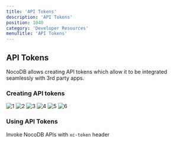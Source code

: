 ```yaml
---
title: 'API Tokens'
description: 'API Tokens'
position: 1040
category: 'Developer Resources'
menuTitle: 'API Tokens'
---
```



## API Tokens
NocoDB allows creating API tokens which allow it to be integrated seamlessly with 3rd party apps. 

### Creating API tokens

![1](https://user-images.githubusercontent.com/5435402/133734223-49bb1567-6cd2-43e5-bdda-aaccda741070.png)
![2](https://user-images.githubusercontent.com/5435402/133734234-5ca542b1-5843-46f7-b97b-9e686c6bf7ac.png)
![3](https://user-images.githubusercontent.com/5435402/133734238-33d5bdd0-5c97-4dbe-8e49-744193c3ac20.png)
![4](https://user-images.githubusercontent.com/5435402/133734239-7b530235-3352-497b-b23c-3a701290a569.png)
![5](https://user-images.githubusercontent.com/5435402/133734241-0f25bbd0-ab92-430a-9987-cc745d5b1b47.png)
![6](https://user-images.githubusercontent.com/5435402/133734243-6dc8527e-573d-45e2-8cd8-13a8beea0dfa.png)


### Using API Tokens
Invoke NocoDB APIs with ```xc-token``` header
